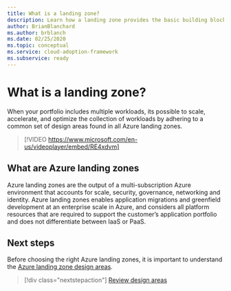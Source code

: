 ```yaml
---
title: What is a landing zone?
description: Learn how a landing zone provides the basic building block of any cloud adoption environment.
author: BrianBlanchard
ms.author: brblanch
ms.date: 02/25/2020
ms.topic: conceptual
ms.service: cloud-adoption-framework
ms.subservice: ready
---
```


<!-- markdownlint-disable MD026 -->

# What is a landing zone?

 When your portfolio includes multiple workloads, its possible to scale, accelerate, and optimize the collection of workloads by adhering to a common set of design areas found in all Azure landing zones.

<!-- markdownlint-disable MD034 -->

> [!VIDEO https://www.microsoft.com/en-us/videoplayer/embed/RE4xdvm]

<!-- markdownlint-enable MD034 -->

## What are Azure landing zones

Azure landing zones are the output of a multi-subscription Azure environment that accounts for scale, security, governance, networking and identity. Azure landing zones enables application migrations and greenfield development at an enterprise scale in Azure, and considers all platform resources that are required to support the customer’s application portfolio and does not differentiate between IaaS or PaaS.

## Next steps

Before choosing the right Azure landing zones, it is important to understand the [Azure landing zone design areas](./design-areas.md).

> [!div class="nextstepaction"]
> [Review design areas](./design-areas.md)
